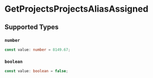 # GetProjectsProjectsAliasAssigned


## Supported Types

### `number`

```typescript
const value: number = 8149.67;
```

### `boolean`

```typescript
const value: boolean = false;
```

